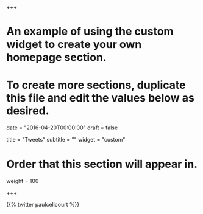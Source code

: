 +++
# An example of using the custom widget to create your own homepage section.
# To create more sections, duplicate this file and edit the values below as desired.

date = "2016-04-20T00:00:00"
draft = false

title = "Tweets"
subtitle = ""
widget = "custom"

# Order that this section will appear in.
weight = 100

+++

{{% twitter paulcelicourt %}}